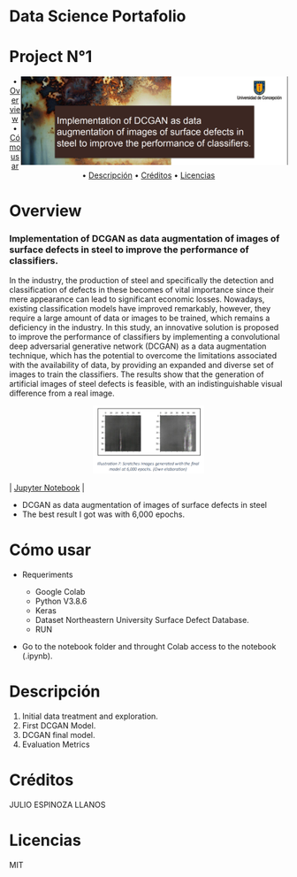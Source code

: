 Data Science Portafolio
======================


Project N°1
=============


<a href="https://github.com/jespinozallanos/portafolio2">
    <img src="https://github.com/jespinozallanos/portafolio2/blob/main/proy1.png" alt="logo" title="logo" align="right" height="160" />
</a>



<p align="center">
  • <a href="#overview">Overview</a> •
  <a href="#Cómo usar">Cómo usar</a> •
  <a href="#Descripción">Descripción</a> •
  <a href="#Créditos">Créditos</a> •
  <a href="#Licencias">Licencias</a>
</p>



Overview
======================

### Implementation of DCGAN as data augmentation of images of surface defects in steel to improve the performance of classifiers.

In the industry, the production of steel 
and specifically the detection and classification of 
defects in these becomes of vital importance since
their mere appearance can lead to significant 
economic losses. Nowadays, existing classification 
models have improved remarkably, however, they 
require a large amount of data or images to be 
trained, which remains a deficiency in the industry. 
In this study, an innovative solution is proposed to 
improve the performance of classifiers by 
implementing a convolutional deep adversarial 
generative network (DCGAN) as a data 
augmentation technique, which has the potential to 
overcome the limitations associated with the 
availability of data, by providing an expanded and 
diverse set of images to train the classifiers. The 
results show that the generation of artificial images 
of steel defects is feasible, with an 
indistinguishable visual difference from a real 
image.

<p align="center"><img width=40% src="https://github.com/jespinozallanos/portafolio2/blob/main/res5.png"></p>

| [Jupyter Notebook](https://github.com/jespinozallanos/portafolio2/blob/main/DCGAN_SCRATCHES.ipynb)  |



*  DCGAN as data augmentation of images of surface defects in steel
* The best result I got was with 6,000 epochs.


Cómo usar
======================

* Requeriments
  * Google Colab
  * Python V3.8.6
  * Keras
  * Dataset Northeastern University Surface Defect Database.
  * RUN

* Go to the notebook folder and throught Colab access to the notebook (.ipynb).
  
Descripción
======================
1. Initial data treatment and exploration.
2. First DCGAN Model.
3. DCGAN final model.
4. Evaluation Metrics


Créditos
======================
JULIO ESPINOZA LLANOS

Licencias
======================
MIT

